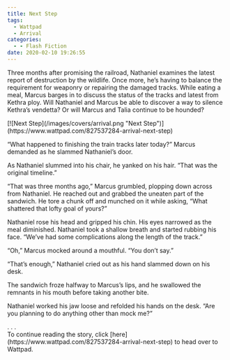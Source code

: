 ```yaml
---
title: Next Step
tags:
  - Wattpad
  - Arrival
categories:
  - - Flash Fiction
date: 2020-02-10 19:26:55
---
```


Three months after promising the railroad, Nathaniel examines the latest report of destruction by the wildlife. Once more, he’s having to balance the requirement for weaponry or repairing the damaged tracks. While eating a meal, Marcus barges in to discuss the status of the tracks and latest from Kethra ploy.<!-- more --> Will Nathaniel and Marcus be able to discover a way to silence Kethra’s vendetta? Or will Marcus and Talia continue to be hounded?

<div class="center">[![Next Step](/images/covers/arrival.png "Next Step")](https://www.wattpad.com/827537284-arrival-next-step)</div>

“What happened to finishing the train tracks later today?” Marcus demanded as he slammed Nathaniel’s door.

As Nathaniel slummed into his chair, he yanked on his hair. “That was the original timeline.”

“That was three months ago,” Marcus grumbled, plopping down across from Nathaniel. He reached out and grabbed the uneaten part of the sandwich. He tore a chunk off and munched on it while asking, “What shattered that lofty goal of yours?”

Nathaniel rose his head and gripped his chin. His eyes narrowed as the meal diminished. Nathaniel took a shallow breath and started rubbing his face. “We’ve had some complications along the length of the track.”

“Oh,” Marcus mocked around a mouthful. “You don’t say.”

“That’s enough,” Nathaniel cried out as his hand slammed down on his desk.

The sandwich froze halfway to Marcus’s lips, and he swallowed the remnants in his mouth before taking another bite.

Nathaniel worked his jaw loose and refolded his hands on the desk. “Are you planning to do anything other than mock me?”

<div class="center story-ellipses">
.
.
.
</div><div class="center">To continue reading the story, click [here](https://www.wattpad.com/827537284-arrival-next-step) to head over to Wattpad.</div>